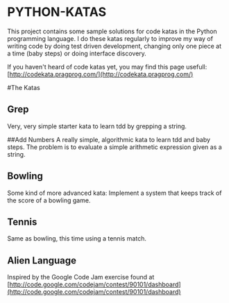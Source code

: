 PYTHON-KATAS
=============

This project contains some sample solutions for code katas in the Python programming language.
I do these katas regularly to improve my way of writing code by doing test driven development, changing only one piece at a time (baby steps) or doing interface discovery.

If you haven't heard of code katas yet, you may find this page usefull:
[http://codekata.pragprog.com/](http://codekata.pragprog.com/)  

#The Katas

## Grep
Very, very simple starter kata to learn tdd by grepping a string.

##Add Numbers
A really simple, algorithmic kata to learn tdd and baby steps. The problem is to evaluate a simple arithmetic expression given as a string.

## Bowling
Some kind of more advanced kata: Implement a system that keeps track of the score of a bowling game.

## Tennis
Same as bowling, this time using a tennis match.

## Alien Language
Inspired by the Google Code Jam exercise found at [http://code.google.com/codejam/contest/90101/dashboard](http://code.google.com/codejam/contest/90101/dashboard)